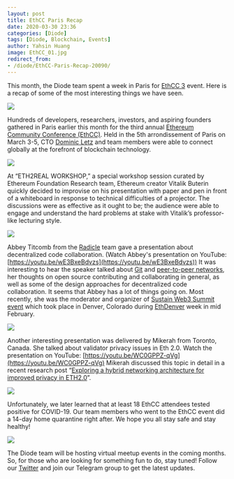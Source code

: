 ```yaml
---
layout: post
title: EthCC Paris Recap
date: 2020-03-30 23:36
categories: [Diode]
tags: [Diode, Blockchain, Events]
author: Yahsin Huang
image: EthCC_01.jpg
redirect_from:
- /diode/EthCC-Paris-Recap-20090/
---
```


This month, the Diode team spent a week in Paris for [EthCC 3](https://ethcc.io/) event. Here is a recap of some of the most interesting things we have seen.

![](../assets/img/blog/EthCC_02.jpg)

Hundreds of developers, researchers, investors, and aspiring founders gathered in Paris earlier this month for the third annual [Ethereum Community Conference (EthCC)](https://ethcc.io/index.html). Held in the 5th arrondissement of Paris on March 3-5, CTO [Dominic Letz](https://twitter.com/DominicLetz) and team members were able to connect globally at the forefront of blockchain technology.

![](../assets/img/blog/EthCC_03.jpg)

At “ETH2REAL WORKSHOP,” a special workshop session curated by Ethereum Foundation Research team, Ethereum creator Vitalik Buterin quickly decided to improvise on his presentation with paper and pen in front of a whiteboard in response to technical difficulties of a projector. The discussions were as effective as it ought to be; the audience were able to engage and understand the hard problems at stake with Vitalik’s professor-like lecturing style.

![](../assets/img/blog/EthCC_04.jpg)

Abbey Titcomb from the [Radicle](https://radicle.xyz/) team gave a presentation about decentralized code collaboration. (Watch Abbey's presentation on YouTube: [https://youtu.be/wE3BxeBdvzs](https://youtu.be/wE3BxeBdvzs)) It was interesting to hear the speaker talked about [Git](https://en.wikipedia.org/wiki/Git) and [peer-to-peer networks](https://en.wikipedia.org/wiki/Peer-to-peer), her thoughts on open source contributing and collaborating in general, as well as some of the design approaches for decentralized code collaboration. It seems that Abbey has a lot of things going on. Most recently, she was the moderator and organizer of [Sustain Web3 Summit event](/diode/Highlights-of-SustainWeb3-Event-in-Denver-Colorado-20060/) which took place in Denver, Colorado during [EthDenver](https://www.ethdenver.com/) week in mid February.

![](../assets/img/blog/EthCC_05.jpg)

Another interesting presentation was delivered by Mikerah from Toronto, Canada. She talked about validator privacy issues in Eth 2.0. Watch the presentation on YouTube: [https://youtu.be/WC0GPPZ-qVg](https://youtu.be/WC0GPPZ-qVg) Mikerah discussed this topic in detail in a recent research post “[Exploring a hybrid networking architecture for improved privacy in ETH2.0](https://ethresear.ch/t/exploring-a-hybrid-networking-architecture-for-improved-validator-privacy-in-eth2-0/7207)”.

![](../assets/img/blog/EthCC_06.jpg)

Unfortunately, we later learned that at least 18 EthCC attendees tested positive for COVID-19. Our team members who went to the EthCC event did a 14-day home quarantine right after. We hope you all stay safe and stay healthy!

![](../assets/img/blog/EthCC_07.jpg)

The Diode team will be hosting virtual meetup events in the coming months. So, for those who are looking for something fun to do, stay tuned! Follow our [Twitter](https://twitter.com/diode_chain) and join our Telegram group to get the latest updates.
